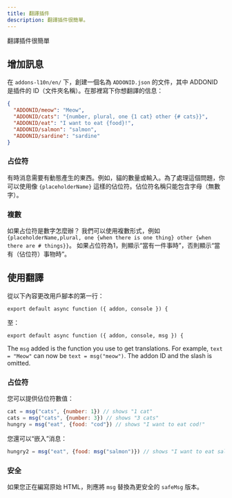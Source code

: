 ```yaml
---
title: 翻譯插件
description: 翻譯插件很簡單。
---
```

翻譯插件很簡單

## 增加訊息
在 `addons-l10n/en/` 下，創建一個名為 `ADDONID.json` 的文件，其中 ADDONID 是插件的 ID（文件夾名稱）。在那裡寫下你想翻譯的信息：

```json
{
  "ADDONID/meow": "Meow",
  "ADDONID/cats": "{number, plural, one {1 cat} other {# cats}}",
  "ADDONID/eat": "I want to eat {food}!",
  "ADDONID/salmon": "salmon",
  "ADDONID/sardine": "sardine"
}
```

### 占位符
有時消息需要有動態產生的東西。例如，貓的數量或輸入。為了處理這個問題，你可以使用像 `{placeholderName}` 這樣的佔位符。佔位符名稱只能包含字母（無數字）。

### 複數
如果占位符是數字怎麼辦？ 我們可以使用複數形式，例如`{placeholderName,plural, one {when there is one thing} other {when there are # things}}`。 如果占位符為1，則顯示“當有一件事時”，否則顯示“當有（佔位符）事物時”。

## 使用翻譯
從以下內容更改用戶腳本的第一行：
```
export default async function ({ addon, console }) {
```

至：
```
export default async function ({ addon, console, msg }) {
```

The `msg` added is the function you use to get translations. For example, `text = "Meow"` can now be `text = msg("meow")`. The addon ID and the slash is omitted.

### 占位符
您可以提供佔位符數值：
```js
cat = msg("cats", {number: 1}) // shows "1 cat"
cats = msg("cats", {number: 3}) // shows "3 cats"
hungry = msg("eat", {food: "cod"}) // shows "I want to eat cod!"
```

您還可以“嵌入”消息：
```js
hungry2 = msg("eat", {food: msg("salmon")}) // shows "I want to eat salmon!"
```

### 安全
如果您正在編寫原始 HTML，則應將 `msg` 替換為更安全的 `safeMsg` 版本。
